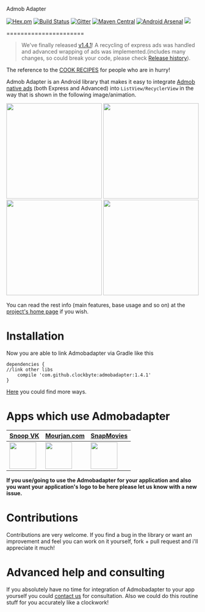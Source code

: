 Admob Adapter                               

[![Hex.pm](https://img.shields.io/hexpm/l/plug.svg)](http://www.apache.org/licenses/LICENSE-2.0)  [![Build Status](https://travis-ci.org/clockbyte/admobadapter.svg?branch=master)](https://travis-ci.org/clockbyte/admobadapter)  [![Gitter](https://badges.gitter.im/clockbyte/admobadapter.svg)](https://gitter.im/clockbyte/admobadapter?utm_source=badge&utm_medium=badge&utm_campaign=pr-badge)  [![Maven Central](https://maven-badges.herokuapp.com/maven-central/com.github.clockbyte/admobadapter/badge.svg)](https://maven-badges.herokuapp.com/maven-central/com.github.clockbyte/admobadapter)  [![Android Arsenal](https://img.shields.io/badge/Android%20Arsenal-Admobadapter-brightgreen.svg?style=flat)](https://android-arsenal.com/details/1/5706)  [![](https://img.shields.io/badge/API-9%2B-blue.svg?style=flat)](https://android-arsenal.com/api?level=14) 

======================

> We've finally released [v1.4.1](https://github.com/clockbyte/admobadapter/releases/tag/v1.4.1)! A recycling of express ads was handled and advanced wrapping of ads was implemented.(includes many changes, so could break your code, please check [Release history](https://github.com/clockbyte/admobadapter/wiki/Release-history)).

The reference to the [COOK RECIPES](https://github.com/clockbyte/admobadapter/wiki/Cookbook) for people who are in hurry!

Admob Adapter is an Android library that makes it easy to integrate [Admob native ads](https://firebase.google.com/docs/admob/android/native) (both Express and Advanced) into ```ListView/RecyclerView``` in the way that is shown in the following image/animation.

 <img src="https://raw.githubusercontent.com/clockbyte/admobadapter/master/screenshots/device-2015-08-28-012121.png" width="250"> <img src="https://raw.githubusercontent.com/clockbyte/admobadapter/master/screenshots/Screenshot_20160809-183435.png" width="250">  <br/>  <img src="https://raw.githubusercontent.com/clockbyte/admobadapter/master/screenshots/ezgif.com-gif-maker.gif" width="250"> <img src="https://raw.githubusercontent.com/clockbyte/admobadapter/experimental/screenshots/device-2017-04-24-202814.png" width="250">

You can read the rest info (main features, base usage and so on) at the [project's home page](https://github.com/clockbyte/admobadapter/wiki/Home) if you wish.

# Installation
Now you are able to link Admobadapter via Gradle like this
```shell
dependencies {
//link other libs
    compile 'com.github.clockbyte:admobadapter:1.4.1'
}
```
[Here](https://github.com/clockbyte/admobadapter/wiki/Installation) you could find more ways.

# Apps which use Admobadapter

[**Snoop VK**](https://play.google.com/store/apps/details?id=com.clockbyte.vkgroupwatcher) | [**Mourjan.com**](https://play.google.com/store/apps/details?id=com.mourjan.classifieds) | [**SnapMovies**](https://play.google.com/store/apps/details?id=com.media.snap.movie)
--- | --- | ---
[<img src="https://lh3.googleusercontent.com/v5AhDqwCs1L9x4KA4mIsSbxXZ0jdUwFPf1ne2u6Ya7GRy2e1Ia97StLWTPVBV1b4rkw=w300-rw" width="70">](https://play.google.com/store/apps/details?id=com.clockbyte.vkgroupwatcher) | [<img src="https://lh6.ggpht.com/nWNwYHXynUmI-8zVF9RozbMtiyaW__2cvXOdx9Y_ggpiP8P3pe-XGdPpOUyCHIhFFGM=w300-rw" width="70">](https://play.google.com/store/apps/details?id=com.mourjan.classifieds) | [<img src="https://lh3.googleusercontent.com/qw3wsZsQYqueKLiIRmwtf7nq2k6EZREfYfG9RSkZyp-GAg18Jkfis_eoVrz5W6LIUw0=w300-rw" width="70">](https://play.google.com/store/apps/details?id=com.media.snap.movie)

**If you use/going to use the Admobadapter for your application and also you want your application's logo to be here please let us know with a new issue.**

# Contributions
Contributions are very welcome. If you find a bug in the library or want an improvement and feel you can work on it yourself, fork + pull request and i'll appreciate it much!

# Advanced help and consulting
If you absolutely have no time for integration of Admobadapter to your app yourself you could [contact us](https://www.upwork.com/o/profiles/users/_~0106c6a2330c48a622/) for consultation. Also we could do this routine stuff for you accurately like a clockwork!
